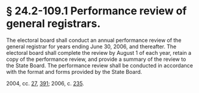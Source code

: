 # § 24.2-109.1 Performance review of general registrars.

<p>The electoral board shall conduct an annual performance review of the general registrar for years ending June 30, 2006, and thereafter. The electoral board shall complete the review by August 1 of each year, retain a copy of the performance review, and provide a summary of the review to the State Board. The performance review shall be conducted in accordance with the format and forms provided by the State Board.</p><p>2004, cc. <a href='http://lis.virginia.gov/cgi-bin/legp604.exe?041+ful+CHAP0027'>27</a>, <a href='http://lis.virginia.gov/cgi-bin/legp604.exe?041+ful+CHAP0391'>391</a>; 2006, c. <a href='http://lis.virginia.gov/cgi-bin/legp604.exe?061+ful+CHAP0235'>235</a>.</p>